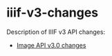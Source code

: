 # iiif-v3-changes

Description of IIIF v3 API changes:

  * [Image API v3.0 changes](image-3-changes.html)
